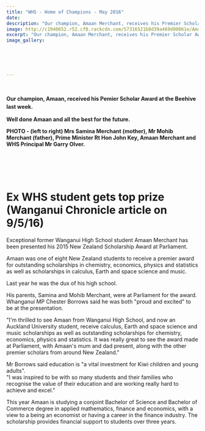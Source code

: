 ```yaml
---
title: "WHS - Home of Champions - May 2016"
date: 
description: "Our champion, Amaan Merchant, receives his Premier Scholar Award at the Beehive, May 2016..."
image: http://c1940652.r52.cf0.rackcdn.com/57316521b8d39a469d00061e/Amaan-Premier-Scholar-award-at-Beehive-May-2016.jpg
excerpt: "Our champion, Amaan Merchant, receives his Premier Scholar Award at the Beehive, May 2016..."
image_gallery:
    
    
    
    
    
---
```


<p>&nbsp;</p>
<p><strong style="line-height: 1.5;">Our champion, Amaan, received his Pemier Scholar Award at the Beehive last week.</strong></p>
<p><strong>Well done Amaan and all the best for the future.</strong></p>
<p><strong>PHOTO - (left to right) Mrs Samina Merchant (mother), Mr Mohib Merchant (father), Prime Minister Rt Hon John Key, Amaan Merchant and WHS Principal Mr Garry Olver.</strong></p>
<h1 id="articleTitle" class="articleTitle">&nbsp;</h1>
<h1 class="articleTitle">Ex WHS student gets top prize<br />(Wanganui Chronicle article on 9/5/16)</h1>
<p>Exceptional former Wanganui High School student Amaan Merchant has been presented his 2015 New Zealand Scholarship Award at Parliament.</p>
<p>Amaan was one of eight New Zealand students to receive a premier award for outstanding scholarships in chemistry, economics, physics and statistics as well as scholarships in calculus, Earth and space science and music.</p>
<p>Last year he was the dux of his high school.</p>
<p>His parents, Samina and Mohib Merchant, were at Parliament for the award.<br />Whanganui MP Chester Borrows said he was both "proud and excited" to be at the presentation.</p>
<p>"I'm thrilled to see Amaan from Wanganui High School, and now an Auckland University student, receive calculus, Earth and space science and music scholarships as well as outstanding scholarships for chemistry, economics, physics and statistics. It was really great to see the award made at Parliament, with Amaan's mum and dad present, along with the other premier scholars from around New Zealand."</p>
<p>Mr Borrows said education is "a vital investment for Kiwi children and young adults".<br />"I was inspired to be with so many students and their families who recognise the value of their education and are working really hard to achieve and excel."</p>
<p>This year Amaan is studying a conjoint Bachelor of Science and Bachelor of Commerce degree in applied mathematics, finance and economics, with a view to a being an economist or having a career in the finance industry. The scholarship provides financial support to students over three years.</p>
<p><strong><br /></strong></p>

